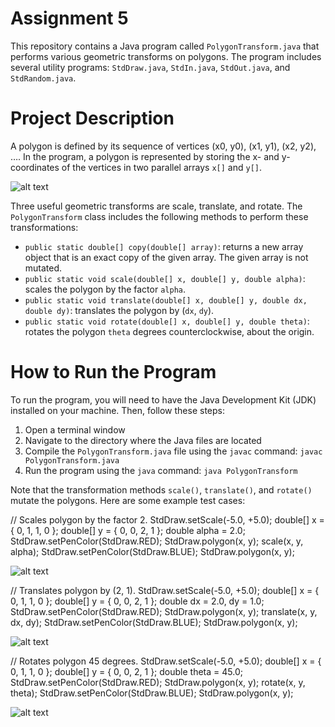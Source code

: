 # Assignment 5

This repository contains a Java program called `PolygonTransform.java` that performs various geometric transforms on polygons. The program includes several utility programs: `StdDraw.java`, `StdIn.java`, `StdOut.java`, and `StdRandom.java`.

# Project Description

A polygon is defined by its sequence of vertices (x0, y0), (x1, y1), (x2, y2), …. In the program, a polygon is represented by storing the x- and y-coordinates of the vertices in two parallel arrays `x[]` and `y[]`.

![alt text](https://introcs.cs.rutgers.edu/wp-content/uploads/sites/55/2019/10/polygon-1.png)

Three useful geometric transforms are scale, translate, and rotate. The `PolygonTransform` class includes the following methods to perform these transformations:

- `public static double[] copy(double[] array)`: returns a new array object that is an exact copy of the given array. The given array is not mutated.
- `public static void scale(double[] x, double[] y, double alpha)`: scales the polygon by the factor `alpha`.
- `public static void translate(double[] x, double[] y, double dx, double dy)`: translates the polygon by (`dx`, `dy`).
- `public static void rotate(double[] x, double[] y, double theta)`: rotates the polygon `theta` degrees counterclockwise, about the origin.

# How to Run the Program
To run the program, you will need to have the Java Development Kit (JDK) installed on your machine. Then, follow these steps:

1. Open a terminal window
2. Navigate to the directory where the Java files are located
3. Compile the `PolygonTransform.java` file using the `javac` command: `javac PolygonTransform.java`
4. Run the program using the `java` command: `java PolygonTransform`

Note that the transformation methods `scale()`, `translate()`, and `rotate()` mutate the polygons. Here are some example test cases:

// Scales polygon by the factor 2.
StdDraw.setScale(-5.0, +5.0);
double[] x = { 0, 1, 1, 0 };
double[] y = { 0, 0, 2, 1 };
double alpha = 2.0;
StdDraw.setPenColor(StdDraw.RED);
StdDraw.polygon(x, y);
scale(x, y, alpha);
StdDraw.setPenColor(StdDraw.BLUE);
StdDraw.polygon(x, y);


![alt text](https://introcs.cs.rutgers.edu/wp-content/uploads/sites/55/2019/10/scale.png)

// Translates polygon by (2, 1).
StdDraw.setScale(-5.0, +5.0); 
double[] x = { 0, 1, 1, 0 }; 
double[] y = { 0, 0, 2, 1 }; 
double dx = 2.0, dy = 1.0; 
StdDraw.setPenColor(StdDraw.RED); 
StdDraw.polygon(x, y); 
translate(x, y, dx, dy); 
StdDraw.setPenColor(StdDraw.BLUE);
StdDraw.polygon(x, y);

![alt text](https://introcs.cs.rutgers.edu/wp-content/uploads/sites/55/2019/10/translate.png)

// Rotates polygon 45 degrees. 
StdDraw.setScale(-5.0, +5.0); 
double[] x = { 0, 1, 1, 0 }; 
double[] y = { 0, 0, 2, 1 }; 
double theta = 45.0; 
StdDraw.setPenColor(StdDraw.RED); 
StdDraw.polygon(x, y); 
rotate(x, y, theta); 
StdDraw.setPenColor(StdDraw.BLUE);
StdDraw.polygon(x, y);


![alt text](https://introcs.cs.rutgers.edu/wp-content/uploads/sites/55/2019/10/rotate.png)
